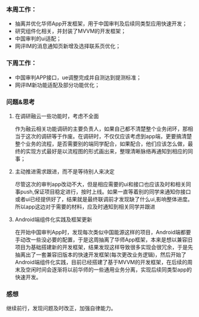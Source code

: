 ### 本周工作：

- 抽离并优化华师App开发框架，用于中国审判及后续同类型应用快速开发；
- 研究组件化相关，并封装了MVVM的开发框架；
- 中国审判的ui适配；
- 网评IM的消息通知页新增及选择联系页优化；

### 下周工作：

- 中国审判APP接口，ue调整完成并自测达到提测标准；
- 网评IM新功能适配及部分功能优化；

### 问题&思考

1. 在调研融云一些功能时，考虑不全面

   作为融云相关功能调研的主要负责人，如果自己都不清楚整个业务闭环，那相当于这次的调研等于作废。在调研时，不仅仅应该考虑到app端，更要搞清楚整个业务的流程，是否需要别的端同学配合，如果配合，他们应该怎么做，最终的实现方式最好是以流程图的形式画出来，整理清晰脉络再通知到相应的同事；

2. 主动推进需求跟进，而不是等待别人来决定

   尽管这次的审判app改动不大，但是相应需要的ui和接口也应该及时和相关同事push,保证项目稳定进行，按时上线。如果一直等着别的同学来通知你接口或者ui已经提供好了，结果就是最终联调前才发现缺了什么ui,影响整体进度。所以app这边对于需要的材料，应及时通知到相关同学并跟进

3. Android端组件化实践及框架更新

   在开始中国审判App时，发现每次类似中国能源这样的项目，Android端都要手动改一些没必要的配置，于是这周抽离了华师App框架，本来是想以兼容旧项目为基础搭建新的开发框架，结果发现这样导致很多实现会很冗余，于是先抽离出了一套兼容旧版本的快速开发框架(每次更改业务逻辑)，然后开始了Android端组件化实践，目前已经搭建了基于MVVM的开发框架，在后续的周末及空闲时间会逐渐将以前华师的一些通用业务分离，实现后续同类型app的快速开发。

### 感想

继续前行，发现问题及时改正，加强自律能力。

